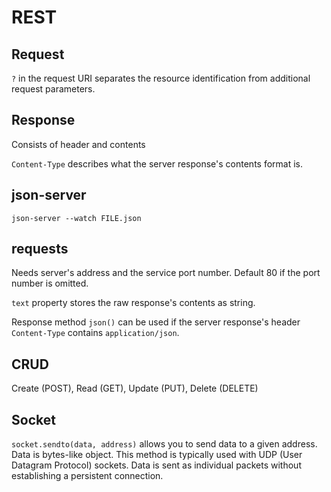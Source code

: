 # REST

## Request

`?` in the request URI separates the resource identification from additional request parameters.

## Response

Consists of header and contents

`Content-Type` describes what the server response's contents format is.

## json-server

`json-server --watch FILE.json`

## requests

Needs server's address and the service port number. Default 80 if the port number is omitted.

`text` property stores the raw response's contents as string.

Response method `json()` can be used if the server response's header `Content-Type` contains `application/json`.

## CRUD

Create (POST), Read (GET), Update (PUT), Delete (DELETE)

## Socket

`socket.sendto(data, address)` allows you to send data to a given address. Data is bytes-like object. This method is 
typically used with UDP (User Datagram Protocol) sockets. Data is sent as individual packets without establishing a 
persistent connection.
